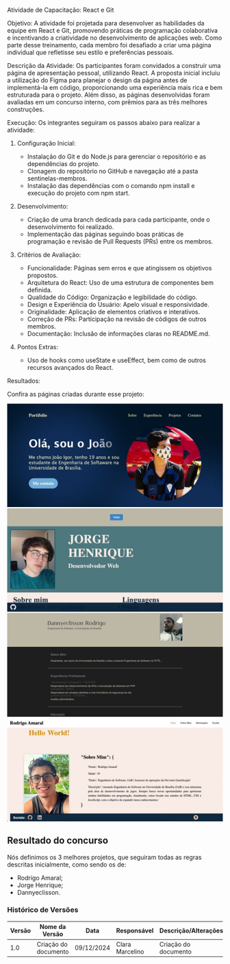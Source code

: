 Atividade de Capacitação: React e Git

Objetivo:
A atividade foi projetada para desenvolver as habilidades da equipe em React e Git, promovendo práticas de programação colaborativa e incentivando a criatividade no desenvolvimento de aplicações web. Como parte desse treinamento, cada membro foi desafiado a criar uma página individual que refletisse seu estilo e preferências pessoais.

Descrição da Atividade:
Os participantes foram convidados a construir uma página de apresentação pessoal, utilizando React. A proposta inicial incluiu a utilização do Figma para planejar o design da página antes de implementá-la em código, proporcionando uma experiência mais rica e bem estruturada para o projeto. Além disso, as páginas desenvolvidas foram avaliadas em um concurso interno, com prêmios para as três melhores construções.

Execução:
Os integrantes seguiram os passos abaixo para realizar a atividade:

1. Configuração Inicial:
   - Instalação do Git e do Node.js para gerenciar o repositório e as dependências do projeto.
   - Clonagem do repositório no GitHub e navegação até a pasta sentinelas-membros.
   - Instalação das dependências com o comando npm install e execução do projeto com npm start.

2. Desenvolvimento:
   - Criação de uma branch dedicada para cada participante, onde o desenvolvimento foi realizado.
   - Implementação das páginas seguindo boas práticas de programação e revisão de Pull Requests (PRs) entre os membros.

3. Critérios de Avaliação:
   - Funcionalidade: Páginas sem erros e que atingissem os objetivos propostos.
   - Arquitetura do React: Uso de uma estrutura de componentes bem definida.
   - Qualidade do Código: Organização e legibilidade do código.
   - Design e Experiência do Usuário: Apelo visual e responsividade.
   - Originalidade: Aplicação de elementos criativos e interativos.
   - Correção de PRs: Participação na revisão de códigos de outros membros.
   - Documentação: Inclusão de informações claras no README.md.

4. Pontos Extras:
   - Uso de hooks como useState e useEffect, bem como de outros recursos avançados do React.

Resultados:

Confira as páginas criadas durante esse projeto:

<img src="https://raw.githubusercontent.com/fga-eps-mds/2024.2-SENTINELA-DOC/main/docs/assets/joao.jpg">
<img src="https://raw.githubusercontent.com/fga-eps-mds/2024.2-SENTINELA-DOC/main/docs/assets/jorge.jpg">
<img src="https://raw.githubusercontent.com/fga-eps-mds/2024.2-SENTINELA-DOC/main/docs/assets/danny.jpg">
<img src="https://raw.githubusercontent.com/fga-eps-mds/2024.2-SENTINELA-DOC/main/docs/assets/rodrigo.jpg">

## Resultado do concurso

Nós definimos os 3 melhores projetos, que seguiram todas as regras descritas inicialmente, como sendo os de:

- Rodrigo Amaral;
- Jorge Henrique;
- Dannyeclisson.

### Histórico de Versões

| Versão | Nome da Versão      | Data      | Responsável         | Descrição/Alterações                                 |
|------------|-------------------------|---------------|-------------------------|----------------------------------------------------------|
|   1.0      | Criação do documento    | 09/12/2024    | Clara Marcelino         | Criação do documento                  |